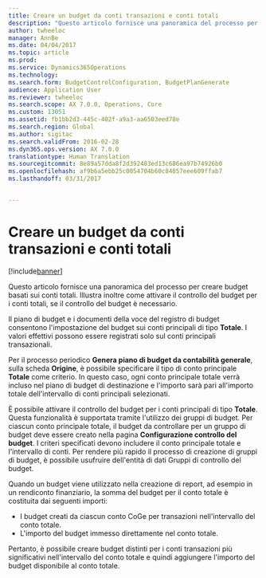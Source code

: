 ```yaml
---
title: Creare un budget da conti transazioni e conti totali
description: "Questo articolo fornisce una panoramica del processo per creare budget basati sui conti totali. Illustra inoltre come attivare il controllo del budget per i conti totali, se il controllo del budget è necessario."
author: twheeloc
manager: AnnBe
ms.date: 04/04/2017
ms.topic: article
ms.prod: 
ms.service: Dynamics365Operations
ms.technology: 
ms.search.form: BudgetControlConfiguration, BudgetPlanGenerate
audience: Application User
ms.reviewer: twheeloc
ms.search.scope: AX 7.0.0, Operations, Core
ms.custom: 13051
ms.assetid: fb1bb2d3-445c-402f-a9a3-aa6503eed78e
ms.search.region: Global
ms.author: sigitac
ms.search.validFrom: 2016-02-28
ms.dyn365.ops.version: AX 7.0.0
translationtype: Human Translation
ms.sourcegitcommit: 8e89a57dda8f2d392483ed13c686ea97b74926b0
ms.openlocfilehash: af9b6a5ebb25c0054704b60c84057eee609ffab7
ms.lasthandoff: 03/31/2017


---
```


# <a name="create-a-budget-from-transaction-accounts-and-total-accounts"></a>Creare un budget da conti transazioni e conti totali

[!include[banner](../includes/banner.md)]


Questo articolo fornisce una panoramica del processo per creare budget basati sui conti totali. Illustra inoltre come attivare il controllo del budget per i conti totali, se il controllo del budget è necessario.

Il piano di budget e i documenti della voce del registro di budget consentono l'impostazione del budget sui conti principali di tipo **Totale**. I valori effettivi possono essere registrati solo sul conti principali transazionali. 

Per il processo periodico **Genera piano di budget da contabilità generale**, sulla scheda **Origine**, è possibile specificare il tipo di conto principale **Totale** come criterio. In questo caso, ogni conto principale totale verrà incluso nel piano di budget di destinazione e l'importo sarà pari all'importo totale dell'intervallo di conti principali selezionati. 

È possibile attivare il controllo del budget per i conti principali di tipo **Totale**. Questa funzionalità è supportata tramite l'utilizzo dei gruppi di budget. Per ciascun conto principale totale, il budget da controllare per un gruppo di budget deve essere creato nella pagina **Configurazione controllo del budget**. I criteri specificati devono includere il conto principale totale e l'intervallo di conti. Per rendere più rapido il processo di creazione di gruppi di budget, è possibile usufruire dell'entità di dati Gruppi di controllo del budget. 

Quando un budget viene utilizzato nella creazione di report, ad esempio in un rendiconto finanziario, la somma del budget per il conto totale è costituita dai seguenti importi:

-   I budget creati da ciascun conto CoGe per transazioni nell'intervallo del conto totale.
-   L'importo del budget immesso direttamente nel conto totale.

Pertanto, è possibile creare budget distinti per i conti transazioni più significativi nell'intervallo del conto totale e quindi aggiungere l'importo del budget disponibile al conto totale.




